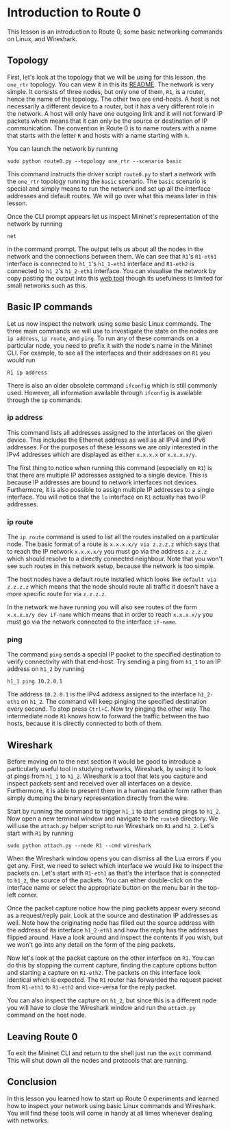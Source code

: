 # Introduction to Route 0

This lesson is an introduction to Route 0, some basic networking commands on
Linux, and Wireshark.

## Topology

First, let's look at the topology that we will be using for this lesson, the
`one_rtr` topology.  You can view it in this its
[README](../topology/one_rtr/README.md).  The network is very simple.  It
consists of three nodes, but only one of them, `R1`, is a router, hence the
name of the topology.  The other two are end-hosts.  A host is not necessarily
a different device to a router, but it has a very different role in the
network.  A host will only have one outgoing link and it will not forward IP
packets which means that it can only be the source or destination of IP
communication.  The convention in Route 0 is to name routers with a name that
starts with the letter `R` and hosts with a name starting with `h`.

You can launch the network by running
```
sudo python route0.py --topology one_rtr --scenario basic
```

This command instructs the driver script `route0.py` to start a network with
the `one_rtr` topology running the `basic` scenario.  The `basic` scenario is
special and simply means to run the network and set up all the interface
addresses and default routes.  We will go over what this means later in this
lesson.

Once the CLI prompt appears let us inspect Mininet's representation of the
network by running
```
net
```
in the command prompt.  The output tells us about all the nodes in the network
and the connections between them.  We can see that `R1`'s `R1-eth1` interface
is connected to `h1_1`'s `h1_1-eth1` interface and `R1-eth2` is connected to
`h1_2`'s `h1_2-eth1` interface.  You can visualise the network by copy pasting
the output into this [web
tool](https://achille.github.io/mininet-dump-visualizer/) though its usefulness
is limited for small networks such as this.

## Basic IP commands

Let us now inspect the network using some basic Linux commands.  The three main
commands we will use to investigate the state on the nodes are `ip
address`, `ip route`, and `ping`.  To run any of these commands on a particular node,
you need to prefix it with the node's name in the Mininet CLI.  For example, to
see all the interfaces and their addresses on `R1` you would run
```
R1 ip address
```

There is also an older obsolete command `ifconfig` which is still commonly
used.  However, all information available through `ifconfig` is available
through the `ip` commands.

### ip address

This command lists all addresses assigned to the interfaces on the given
device.  This includes the Ethernet address as well as all IPv4 and IPv6
addresses.  For the purposes of these lessons we are only interested in the
IPv4 addresses which are displayed as either `x.x.x.x` or `x.x.x.x/y`.

The first thing to notice when running this command (especially on `R1`) is
that there are multiple IP addresses assigned to a single device.  This is
because IP addresses are bound to network interfaces not devices.  Furthermore,
it is also possible to assign multiple IP addresses to a single interface.  You
will notice that the `lo` interface on `R1` actually has two IP addresses.

### ip route

The `ip route` command is used to list all the routes installed on a particular
node.  The basic format of a route is `x.x.x.x/y via z.z.z.z` which says that
to reach the IP network `x.x.x.x/y` you must go via the address `z.z.z.z` which
should resolve to a directly connected neighbour.  Note that you won't see such
routes in this network setup, because the network is too simple.

The host nodes have a default route installed which looks like `default via
z.z.z.z` which means that the node should route all traffic it doesn't have a
more specific route for via `z.z.z.z`.

In the network we have running you will also see routes of the form `x.x.x.x/y
dev if-name` which means that in order to reach `x.x.x.x/y` you must go via the
network connected to the interface `if-name`.

### ping

The command `ping` sends a special IP packet to the specified destination to
verify connectivity with that end-host.  Try sending a ping from `h1_1` to an
IP address on `h1_2` by running
```
h1_1 ping 10.2.0.1
```

The address `10.2.0.1` is the IPv4 address assigned to the interface
`h1_2-eth1` on `h1_2`.  The command will keep pinging the specified destination
every second.  To stop press `Ctrl+C`.  Now try pinging the other way.  The
intermediate node `R1` knows how to forward the traffic between the two hosts,
because it is directly connected to both of them.

## Wireshark

Before moving on to the next section it would be good to introduce a
particularly useful tool in studying networks, Wireshark, by using it to look
at pings from `h1_1` to `h1_2`.  Wireshark is a tool that lets you capture and
inspect packets sent and received over all interfaces on a device.
Furthermore, it is able to present them in a human readable form rather than
simply dumping the binary representation directly from the wire.

Start by running the command to trigger `h1_1` to start sending pings to
`h1_2`.  Now open a new terminal window and navigate to the `route0` directory.
We will use the `attach.py` helper script to run Wireshark on `R1` and `h1_2`.
Let's start with `R1` by running
```
sudo python attach.py --node R1 --cmd wireshark
```

When the Wireshark window opens you can dismiss all the Lua errors if you get
any.  First, we need to select which interface we would like to inspect the
packets on.  Let's start with `R1-eth1` as that's the interface that is
connected to `h1_2`, the source of the packets.  You can either double-click on
the interface name or select the appropriate button on the menu bar in the
top-left corner.

Once the packet capture notice how the ping packets appear every second as a
request/reply pair.  Look at the source and destination IP addresses as well.
Note how the originating node has filled out the source address with the
address of its interface `h1_2-eth1` and how the reply has the addresses
flipped around.  Have a look around and inspect the contents if you wish, but
we won't go into any detail on the form of the ping packets.

Now let's look at the packet capture on the other interface on `R1`.  You can
do this by stopping the current capture, finding the capture options button and
starting a capture on `R1-eth2`.  The packets on this interface look identical
which is expected.  The `R1` router has forwarded the request packet from
`R1-eth1` to `R1-eth2` and vice-versa for the reply packet.

You can also inspect the capture on `h1_2`, but since this is a different node
you will have to close the Wireshark window and run the `attach.py` command on
the host node.

## Leaving Route 0

To exit the Mininet CLI and return to the shell just run the `exit` command.
This will shut down all the nodes and protocols that are running.

## Conclusion

In this lesson you learned how to start up Route 0 experiments and learned how
to inspect your network using basic Linux commands and Wireshark.  You will
find these tools will come in handy at all times whenever dealing with
networks.

